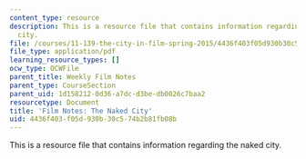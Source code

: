 ```yaml
---
content_type: resource
description: This is a resource file that contains information regarding the naked
  city.
file: /courses/11-139-the-city-in-film-spring-2015/4436f403f05d930b30c574b2b81fb08b_MIT11_139S15_TheNakedCity.pdf
file_type: application/pdf
learning_resource_types: []
ocw_type: OCWFile
parent_title: Weekly Film Notes
parent_type: CourseSection
parent_uid: 1d158212-0d36-a7dc-d3be-db0026c7baa2
resourcetype: Document
title: 'Film Notes: The Naked City'
uid: 4436f403-f05d-930b-30c5-74b2b81fb08b
---
```

This is a resource file that contains information regarding the naked city.

